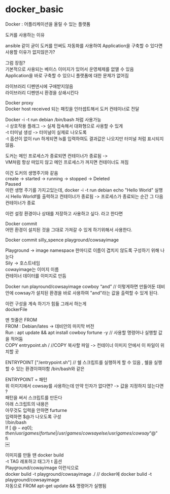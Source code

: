 # docker_basic  

Docker : 어플리케이션을 올릴 수 있는 플랫폼  

도커를 사용하는 이유  

ansible 같이 굳이 도커를 안써도 자동화를 사용하여 Application을 구축할 수 있다면 사용할 이유가 없지않은가?

그럼 장점?  
기본적으로 사용되는 베이스 이미지가 있어서 운영체제를 없앨 수 있음  
Application을 바로 구축할 수 있으니 플랫폼에 대한 문제가 없어짐  

라이브러리 디펜덴시에 구애받지않음  
라이브러리 디펜덴시 환경을 상쇄시킨다  

Docker proxy  
Docker host received 되는 패킷을 인터셉트해서 도커 컨테이너로 전달  

Docker -i -t run debian /bin/bash 처럼 사용가능  
-I 상호작용 플래그 -> 실제 접속해서 대화형으로 사용할 수 있게  
-t 터미널 생성 -> 터미널이 실제로 나오도록  
-t 옵션이 없이 run 하게되면 ls를 입력하여도 결과값은 나오지만 터미널 처럼 표시되지 않음.  

도커는 메인 프로세스가 종료되면 컨테이너가 종료됨 ->  
VM처럼 항상 떠있지 않고 메인 프로세스가 꺼지면 컨테이너도 꺼짐  

이건 도커의 생명주기와 같음  
create -> started -> running -> stopped -> Deleted  
                     Paused  
이런 생명 주기를 가지고있는데, docker -i -t run debian echo "Hello World" 실행 시 Hello Worldf를 출력하고 컨테이너가 종료됨 -> 프로세스가 종료되는 순간 그 다음 컨테이너가 종료  


이런 설정 환경이나 상태를 저장하고 사용하고 싶다. 라고 한다면  

Docker commit  
어떤 환경이 설치된 것을 그대로 가져갈 수 있게 하기위해서 사용한다.  

Docker commit silly_spence playground/cowsayimage  

Playground -> image namespace 한마디로 이름이 겹치지 않도록 구성하기 위해 나눈다  
Sily -> 호스트네임  
cowayimage는 이미지 이름  
컨테이너 데이터를 이미지로 만듬  

Docker run playround/cowsayimage cowboy “and” // 이렇게하면 만들어둔 데비안에 cowsay가 설치된 환경을 바로 사용하여 "and"라는 값을 출력할 수 있게 된다.  


이런 구성을 계속 하기가 힘듦 그래서 하는게  
dockerFile  

맨 첫줄은 FROM  
FROM : Debian/lates -> 데비안의 마지막 버전  
Run : apt update && apt install cowboy fortune -y // 사용할 명령어나 실행할 값을 적어둠  
COPY entrypoint.sh / //COPY 복사할 파일 -> 컨테이너 이미지 안에서 이 파일이 위치할 곳    

ENTRYPOINT ["/entrypoint.sh"] // 쉘 스크립트를 실행하게 할 수 있음 , 쉘을 실행할 수 있는 환경이여야함 /bin/bash와 같은  
 
ENTRYPOINT = 패턴  
위 이미지에서 cowsay를 사용하는데 만약 인자가 없다면? -> 값을 지정하지 않는다면 ?  
패턴을 써서 스크립트를 만든다  
아래 스크립트의 내용은  
아무것도 입력을 안하면 furturne  
입력하면 $@가  나오도록 구성  
!/bin/bash  
If [ $@ -eq 0 ]; then  
	/usr/games/fortune | /usr/games/cowsay  
 else  
	/usr/games/cowsay “$@“  
fi  
￼

이미지를 만들 땐 docker build  
-t TAG 레포하고 태그가 t 옵션  
Playground/cowayimage 이런식으로  
docker bulid -t playground/cowsayimage ./ // docker에
docker bulid -t playground/cowsayimage  
자동으로 FROM apt-get update && 명령어가 실행됨
